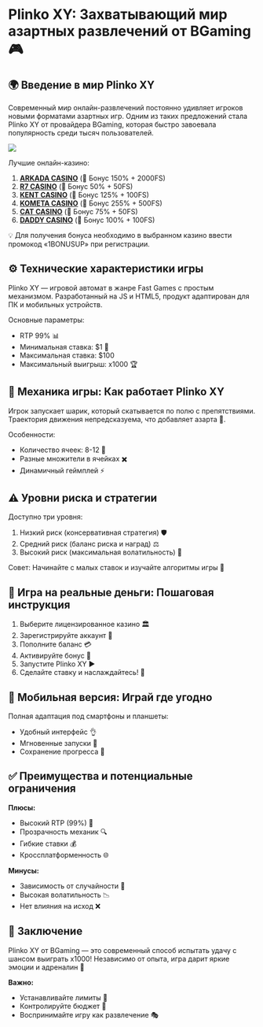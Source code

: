 # Plinko XY: Захватывающий мир азартных развлечений от BGaming 🎮

## 🌍 Введение в мир Plinko XY

Современный мир онлайн-развлечений постоянно удивляет игроков новыми форматами азартных игр. Одним из таких предложений стала Plinko XY от провайдера BGaming, которая быстро завоевала популярность среди тысяч пользователей.

[![](https://i.ibb.co/V0sL31NS/Plinko-app.jpg)](https://clck.ru/3Mmm7v)

Лучшие онлайн-казино:

1. **[ARKADA CASINO](https://clck.ru/3Mmm7v "ARKADA CASINO")** (🎁 Бонус 150% + 2000FS)
2. **[R7 CASINO](https://clck.ru/3Mmm8s "R7 CASINO")** (🎁 Бонус 50% + 50FS)
3. **[KENT CASINO](https://clck.ru/3Mmm9w "KENT CASINO")** (🎁 Бонус 125% + 100FS)
4. **[KOMETA CASINO](https://clck.ru/3MmmAP "KOMETA CASINO")** (🎁 Бонус 255% + 500FS)
5. **[CAT CASINO](https://clck.ru/3MmmAn "CAT CASINO")** (🎁 Бонус 75% + 50FS)
6. **[DADDY CASINO](https://clck.ru/3MmmBB "DADDY CASINO")** (🎁 Бонус 100% + 100FS)

💡 Для получения бонуса необходимо в выбранном казино ввести промокод «1BONUSUP» при регистрации.

## ⚙️ Технические характеристики игры

Plinko XY — игровой автомат в жанре Fast Games с простым механизмом. Разработанный на JS и HTML5, продукт адаптирован для ПК и мобильных устройств.

Основные параметры:
- RTP 99% 📊
- Минимальная ставка: $1 💸
- Максимальная ставка: $100
- Максимальный выигрыш: x1000 🏆

## 🎱 Механика игры: Как работает Plinko XY

Игрок запускает шарик, который скатывается по полю с препятствиями. Траектория движения непредсказуема, что добавляет азарта 🎲.

Особенности:
- Количество ячеек: 8-12 🎯
- Разные множители в ячейках ✖️
- Динамичный геймплей ⚡

## ⚠️ Уровни риска и стратегии

Доступно три уровня:
1. Низкий риск (консервативная стратегия) 🛡️
2. Средний риск (баланс риска и наград) ⚖️
3. Высокий риск (максимальная волатильность) 🚀

Совет: Начинайте с малых ставок и изучайте алгоритмы игры 🧠

## 💸 Игра на реальные деньги: Пошаговая инструкция

1. Выберите лицензированное казино 🏛️  
2. Зарегистрируйте аккаунт 📝  
3. Пополните баланс 💳  
4. Активируйте бонус 🎁  
5. Запустите Plinko XY ▶️  
6. Сделайте ставку и наслаждайтесь! 🎉

## 📱 Мобильная версия: Играй где угодно

Полная адаптация под смартфоны и планшеты:
- Удобный интерфейс 👌
- Мгновенные запуски 🚀
- Сохранение прогресса 🔄

## ✅ Преимущества и потенциальные ограничения

**Плюсы:**  
- Высокий RTP (99%) 💎  
- Прозрачность механик 🔍  
- Гибкие ставки 💰  
- Кроссплатформенность 🌐  

**Минусы:**  
- Зависимость от случайности 🎲  
- Высокая волатильность 📉  
- Нет влияния на исход ❌  

## 🎉 Заключение

Plinko XY от BGaming — это современный способ испытать удачу с шансом выиграть x1000! Независимо от опыта, игра дарит яркие эмоции и адреналин 🌟

**Важно:**  
- Устанавливайте лимиты 🛑  
- Контролируйте бюджет 💼  
- Воспринимайте игру как развлечение 🎭

